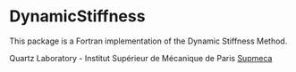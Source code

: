 # DynamicStiffness
This package is a Fortran implementation of the Dynamic Stiffness Method.

Quartz Laboratory - Institut Supérieur de Mécanique de Paris [Supmeca](https://www.supmeca.fr/)
